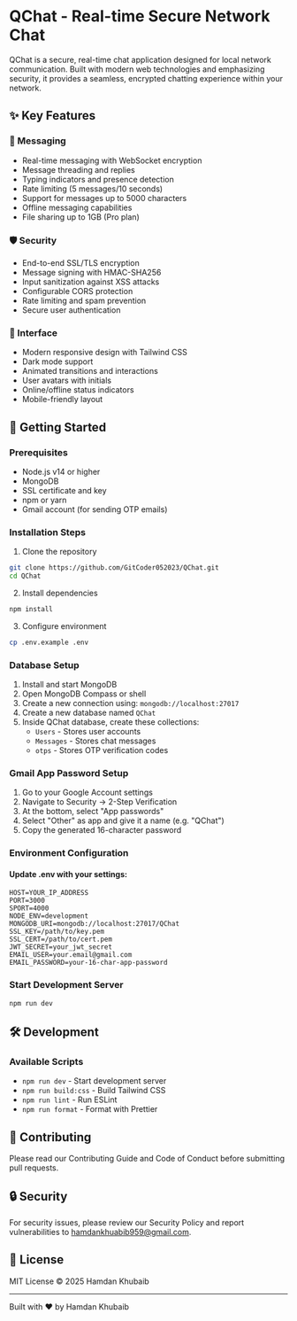 # QChat - Real-time Secure Network Chat

QChat is a secure, real-time chat application designed for local network communication. Built with modern web technologies and emphasizing security, it provides a seamless, encrypted chatting experience within your network.

## ✨ Key Features

### 💬 Messaging
- Real-time messaging with WebSocket encryption
- Message threading and replies
- Typing indicators and presence detection
- Rate limiting (5 messages/10 seconds)
- Support for messages up to 5000 characters
- Offline messaging capabilities
- File sharing up to 1GB (Pro plan)

### 🛡️ Security
- End-to-end SSL/TLS encryption
- Message signing with HMAC-SHA256
- Input sanitization against XSS attacks
- Configurable CORS protection
- Rate limiting and spam prevention
- Secure user authentication

### 🎨 Interface
- Modern responsive design with Tailwind CSS
- Dark mode support
- Animated transitions and interactions
- User avatars with initials
- Online/offline status indicators
- Mobile-friendly layout

## 🚀 Getting Started

### Prerequisites
- Node.js v14 or higher
- MongoDB
- SSL certificate and key
- npm or yarn
- Gmail account (for sending OTP emails)

### Installation Steps

1. Clone the repository
```bash
git clone https://github.com/GitCoder052023/QChat.git
cd QChat
```

2. Install dependencies
```bash
npm install
```

3. Configure environment
```bash
cp .env.example .env
```

### Database Setup

1. Install and start MongoDB
2. Open MongoDB Compass or shell
3. Create a new connection using: `mongodb://localhost:27017`
4. Create a new database named `QChat`
5. Inside QChat database, create these collections:
   - `Users` - Stores user accounts
   - `Messages` - Stores chat messages
   - `otps` - Stores OTP verification codes

### Gmail App Password Setup

1. Go to your Google Account settings
2. Navigate to Security → 2-Step Verification
3. At the bottom, select "App passwords"
4. Select "Other" as app and give it a name (e.g. "QChat")
5. Copy the generated 16-character password

### Environment Configuration

#### Update .env with your settings:
```env
HOST=YOUR_IP_ADDRESS
PORT=3000
SPORT=4000
NODE_ENV=development
MONGODB_URI=mongodb://localhost:27017/QChat
SSL_KEY=/path/to/key.pem
SSL_CERT=/path/to/cert.pem
JWT_SECRET=your_jwt_secret
EMAIL_USER=your.email@gmail.com
EMAIL_PASSWORD=your-16-char-app-password
```

### Start Development Server
```bash
npm run dev
```

## 🛠️ Development

### Available Scripts
- `npm run dev` - Start development server
- `npm run build:css` - Build Tailwind CSS
- `npm run lint` - Run ESLint
- `npm run format` - Format with Prettier

## 📝 Contributing

Please read our Contributing Guide and Code of Conduct before submitting pull requests.

## 🔒 Security

For security issues, please review our Security Policy and report vulnerabilities to hamdankhuabib959@gmail.com.

## 📄 License

MIT License © 2025 Hamdan Khubaib

---

Built with ❤️ by Hamdan Khubaib
